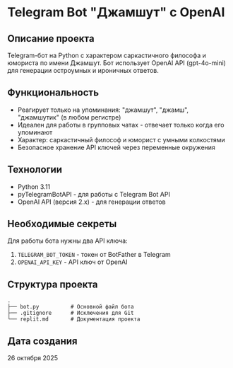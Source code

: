 # Telegram Bot "Джамшут" с OpenAI

## Описание проекта
Telegram-бот на Python с характером саркастичного философа и юмориста по имени Джамшут. Бот использует OpenAI API (gpt-4o-mini) для генерации остроумных и ироничных ответов.

## Функциональность
- Реагирует только на упоминания: "джамшут", "джамш", "джамшутик" (в любом регистре)
- Идеален для работы в групповых чатах - отвечает только когда его упоминают
- Характер: саркастичный философ и юморист с умными колкостями
- Безопасное хранение API ключей через переменные окружения

## Технологии
- Python 3.11
- pyTelegramBotAPI - для работы с Telegram Bot API
- OpenAI API (версия 2.x) - для генерации ответов

## Необходимые секреты
Для работы бота нужны два API ключа:
1. `TELEGRAM_BOT_TOKEN` - токен от BotFather в Telegram
2. `OPENAI_API_KEY` - API ключ от OpenAI

## Структура проекта
```
.
├── bot.py          # Основной файл бота
├── .gitignore      # Исключения для Git
└── replit.md       # Документация проекта
```

## Дата создания
26 октября 2025
